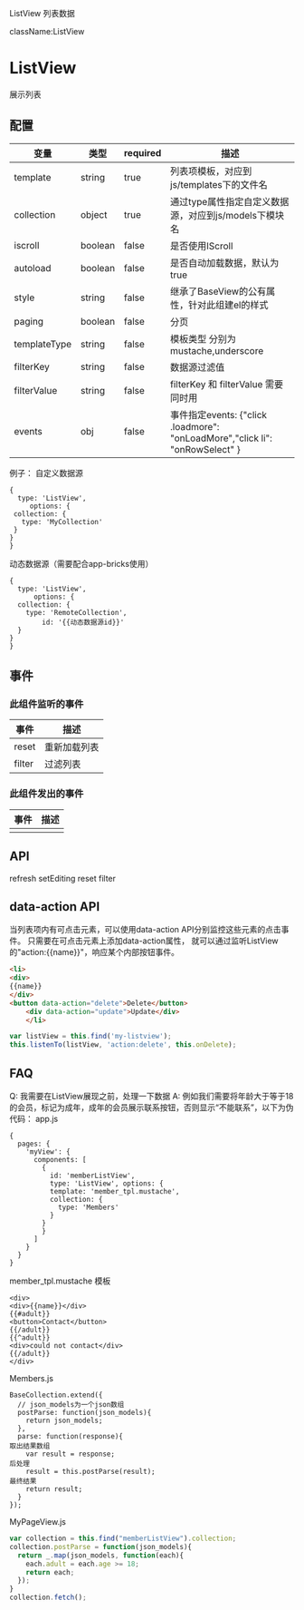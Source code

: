    ListView  列表数据

className:ListView
# ListView
展示列表
## 配置
变量 | 类型 | required | 描述
----|------|----------|-----
    template | string | true | 列表项模板，对应到js/templates下的文件名
collection | object | true | 通过type属性指定自定义数据源，对应到js/models下模块名
iscroll | boolean | false | 是否使用IScroll
autoload | boolean | false | 是否自动加载数据，默认为true
style | string | false | 继承了BaseView的公有属性，针对此组建el的样式
paging | boolean | false | 分页
templateType | string | false | 模板类型 分别为mustache,underscore
filterKey  | string | false | 数据源过滤值
filterValue | string | false | filterKey 和 filterValue 需要同时用
events |  obj | false | 事件指定events: {"click .loadmore": "onLoadMore","click li": "onRowSelect" }



例子：
自定义数据源
```
{
  type: 'ListView',
     options: {
 collection: {
   type: 'MyCollection'
 }
}
}
```
动态数据源（需要配合app-bricks使用）
```
{
  type: 'ListView',
      options: {
  collection: {
    type: 'RemoteCollection',
        id: '{{动态数据源id}}'
  }
}
}
```
## 事件
### 此组件监听的事件
事件 | 描述
----|------
    reset | 重新加载列表
filter | 过滤列表
### 此组件发出的事件
事件 | 描述
----|-----
    |
## API
refresh
setEditing
reset
filter
## data-action API
当列表项内有可点击元素，可以使用data-action API分别监控这些元素的点击事件。
只需要在可点击元素上添加data-action属性，
就可以通过监听ListView的"action:{{name}}"，响应某个内部按钮事件。
```html
<li>
<div>
{{name}}
</div>
<button data-action="delete">Delete</button>
    <div data-action="update">Update</div>
    </li>
```
```js
var listView = this.find('my-listview');
this.listenTo(listView, 'action:delete', this.onDelete);
```
## FAQ
Q: 我需要在ListView展现之前，处理一下数据
A: 例如我们需要将年龄大于等于18的会员，标记为成年，成年的会员展示联系按钮，否则显示“不能联系”，以下为伪代码：
app.js
```
{
  pages: {
    'myView': {
      components: [
        {
          id: 'memberListView',
          type: 'ListView', options: {
          template: 'member_tpl.mustache',
          collection: {
            type: 'Members'
          }
        }
        }
      ]
    }
  }
}
```
member_tpl.mustache
模板
```
<div>
<div>{{name}}</div>
{{#adult}}
<button>Contact</button>
{{/adult}}
{{^adult}}
<div>could not contact</div>
{{/adult}}
</div>
```
Members.js
```
BaseCollection.extend({
  // json_models为一个json数组
  postParse: function(json_models){
    return json_models;
  },
  parse: function(response){
取出结果数组
    var result = response;
后处理
    result = this.postParse(result);
最终结果
    return result;
  }
});
```
MyPageView.js
```js
var collection = this.find("memberListView").collection;
collection.postParse = function(json_models){
  return _.map(json_models, function(each){
    each.adult = each.age >= 18;
    return each;
  });
}
collection.fetch();
```
